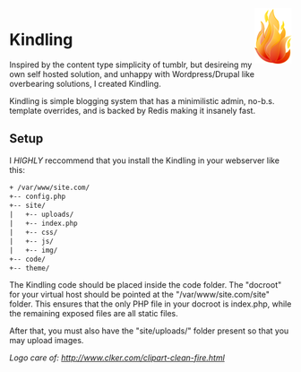 <img src="kindling.png" style="float: right;" />

Kindling
========

Inspired by the content type simplicity of tumblr, but desireing my own self hosted solution, and unhappy with Wordpress/Drupal like overbearing solutions, I created Kindling.

Kindling is simple blogging system that has a minimilistic admin, no-b.s. template overrides, and is backed by Redis making it insanely fast.


Setup
-----

I *HIGHLY* reccommend that you install the Kindling in your webserver like this:

```
+ /var/www/site.com/
+-- config.php
+-- site/
|   +-- uploads/
|   +-- index.php
|   +-- css/
|   +-- js/
|   +-- img/
+-- code/
+-- theme/
```

The Kindling code should be placed inside the code folder. The "docroot" for your virtual host should be pointed at the "/var/www/site.com/site" folder. This ensures that the only PHP file in your docroot is index.php, while the remaining exposed files are all static files.

After that, you must also have the "site/uploads/" folder present so that you may upload images.

*Logo care of: http://www.clker.com/clipart-clean-fire.html*